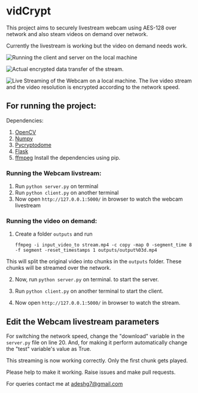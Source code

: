# vidCrypt
This project aims to securely livestream webcam using AES-128 over network and also steam videos on demand over network.

Currently the livestream is working but the video on demand needs work.

![Running the client and server on the local machine](https://drive.google.com/uc?export=view&id=1dEfF_6cpf_-7jTcPyKdn5WRKLvEtsnQM)

![Actual encrypted data transfer of the stream.](https://drive.google.com/uc?export=view&id=145Zu_LapIj6DFEOEhiyei_ASFUrNIf4v)

![Live Streaming of the Webcam on a local machine. The live video stream and the video resolution is encrypted according to the network speed.](https://drive.google.com/uc?export=view&id=1Xol_5yKqo-pETdkYpgtD7zKHIEfVX2oU)

## For running the project:
Dependencies:
1. [OpenCV](https://www.pyimagesearch.com/2018/09/19/pip-install-opencv/)
2. [Numpy](http://www.numpy.org/)
3. [Pycryptodome](https://pycryptodome.readthedocs.io/)
4. [Flask](http://flask.pocoo.org/)
5. [ffmpeg](https://www.ffmpeg.org/)
Install the dependencies using pip.

### Running the Webcam livstream:
1. Run ```python server.py``` on terminal
2. Run ```python client.py``` on another terminal
3. Now open ```http://127.0.0.1:5000/``` in browser to watch the webcam livestream

### Running the video on demand:
1. Create a folder ```outputs``` and run 

   ```ffmpeg -i input_video_to stream.mp4 -c copy -map 0 -segment_time 8 -f segment -reset_timestamps 1 outputs/output%03d.mp4```

This will split the original video into chunks in the ```outputs``` folder. These chunks will be streamed over the network.

2. Now, run ```python server.py``` on terminal. to start the server.

3. Run ```python client.py``` on another terminal to start the client.

4. Now open ```http://127.0.0.1:5000/``` in browser to watch the stream.

## Edit the Webcam livestream parameters
For switching the network speed, change the "download" variable in the ```server.py``` file on line 20. And, for making it perform automatically change the "test" variable's value as True.

This streaming is now working correctly. Only the first chunk gets played. 

Please help to make it working. Raise issues and make pull requests.

For queries contact me at adeshg7@gmail.com
 

